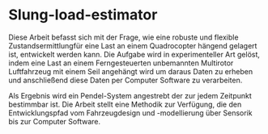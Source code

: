 # Slung-load-estimator
Diese Arbeit befasst sich mit der Frage, wie eine robuste und flexible
Zustandsermittlungfür eine Last an einem Quadrocopter hängend gelagert ist,
entwickelt werden kann. Die Aufgabe wird in experimenteller Art gelöst,
indem eine Last an einem Ferngesteuerten unbemannten Multirotor 
Luftfahrzeug mit einem Seil angehängt wird um daraus Daten zu erheben 
und anschließend diese Daten per Computer Software zu verarbeiten.

Als Ergebnis wird ein Pendel-System angestrebt der zur jedem Zeitpunkt 
bestimmbar ist. Die Arbeit stellt eine Methodik zur Verfügung, 
die den Entwicklungspfad vom Fahrzeugdesign und -modellierung über
Sensorik bis zur Computer Software.
